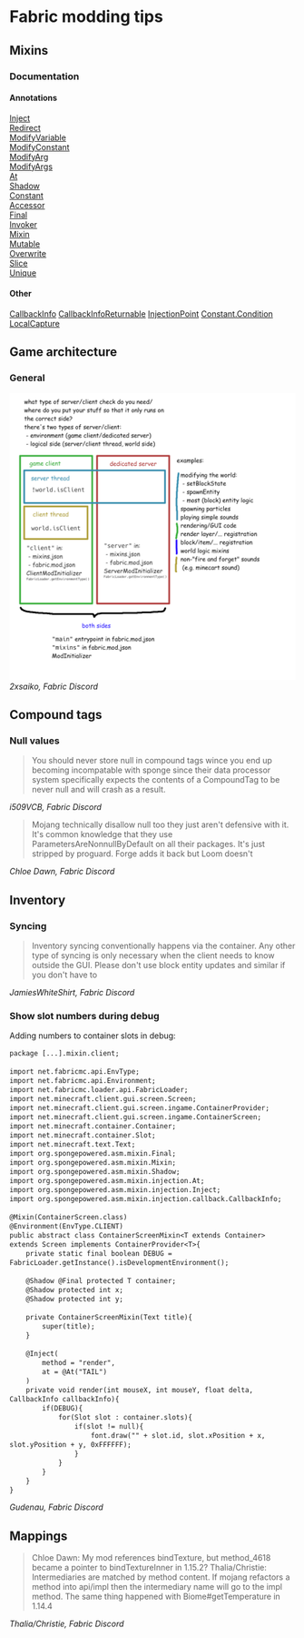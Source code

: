# Fabric modding tips

## Mixins
### Documentation
#### Annotations
[Inject](http://jenkins.liteloader.com/view/Other/job/Mixin/javadoc/org/spongepowered/asm/mixin/injection/Inject.html)\
[Redirect](http://jenkins.liteloader.com/view/Other/job/Mixin/javadoc/org/spongepowered/asm/mixin/injection/Redirect.html)\
[ModifyVariable](http://jenkins.liteloader.com/view/Other/job/Mixin/javadoc/org/spongepowered/asm/mixin/injection/ModifyVariable.html)\
[ModifyConstant](http://jenkins.liteloader.com/view/Other/job/Mixin/javadoc/org/spongepowered/asm/mixin/injection/ModifyConstant.html)\
[ModifyArg](http://jenkins.liteloader.com/view/Other/job/Mixin/javadoc/org/spongepowered/asm/mixin/injection/ModifyArg.html)\
[ModifyArgs](http://jenkins.liteloader.com/view/Other/job/Mixin/javadoc/org/spongepowered/asm/mixin/injection/ModifyArgs.html)\
[At](http://jenkins.liteloader.com/view/Other/job/Mixin/javadoc/org/spongepowered/asm/mixin/injection/At.html)\
[Shadow](http://jenkins.liteloader.com/view/Other/job/Mixin/javadoc/org/spongepowered/asm/mixin/Shadow.html)\
[Constant](http://jenkins.liteloader.com/view/Other/job/Mixin/javadoc/org/spongepowered/asm/mixin/injection/Constant.html)\
[Accessor](http://jenkins.liteloader.com/view/Other/job/Mixin/javadoc/org/spongepowered/asm/mixin/gen/Accessor.html)\
[Final](http://jenkins.liteloader.com/view/Other/job/Mixin/javadoc/org/spongepowered/asm/mixin/Final.html)\
[Invoker](http://jenkins.liteloader.com/view/Other/job/Mixin/javadoc/org/spongepowered/asm/mixin/gen/Invoker.html)\
[Mixin](http://jenkins.liteloader.com/view/Other/job/Mixin/javadoc/org/spongepowered/asm/mixin/Mixin.html)\
[Mutable](http://jenkins.liteloader.com/view/Other/job/Mixin/javadoc/org/spongepowered/asm/mixin/Mutable.html)\
[Overwrite](http://jenkins.liteloader.com/view/Other/job/Mixin/javadoc/org/spongepowered/asm/mixin/Overwrite.html)\
[Slice](http://jenkins.liteloader.com/view/Other/job/Mixin/javadoc/org/spongepowered/asm/mixin/injection/Slice.html)\
[Unique](http://jenkins.liteloader.com/view/Other/job/Mixin/javadoc/org/spongepowered/asm/mixin/Unique.html)

#### Other
[CallbackInfo](http://jenkins.liteloader.com/view/Other/job/Mixin/javadoc/org/spongepowered/asm/mixin/injection/callback/CallbackInfo.html)
[CallbackInfoReturnable](http://jenkins.liteloader.com/view/Other/job/Mixin/javadoc/org/spongepowered/asm/mixin/injection/callback/CallbackInfoReturnable.html)
[InjectionPoint](http://jenkins.liteloader.com/view/Other/job/Mixin/javadoc/org/spongepowered/asm/mixin/injection/InjectionPoint.html)
[Constant.Condition](http://jenkins.liteloader.com/view/Other/job/Mixin/javadoc/org/spongepowered/asm/mixin/injection/Constant.Condition.html)
[LocalCapture](http://jenkins.liteloader.com/view/Other/job/Mixin/javadoc/org/spongepowered/asm/mixin/injection/callback/LocalCapture.html)

## Game architecture
### General
![Game architecture by 2xsaiko](/images/game_architecture-2xsaiko-fabric_discord.png?raw=true "Game architecture")
*2xsaiko, Fabric Discord*

## Compound tags
### Null values
>You should never store null in compound tags wince you end up becoming incompatable with sponge since their data processor system specifically expects the contents of a CompoundTag to be never null and will crash as a result.

*i509VCB, Fabric Discord*

>Mojang technically disallow null too they just aren't defensive with it. It's common knowledge that they use ParametersAreNonnullByDefault on all their packages. It's just stripped by proguard. Forge adds it back but Loom doesn't

*Chloe Dawn, Fabric Discord*

## Inventory
### Syncing
>Inventory syncing conventionally happens via the container. Any other type of syncing is only necessary when the client needs to know outside the GUI. Please don't use block entity updates and similar if you don't have to

*JamiesWhiteShirt, Fabric Discord*

### Show slot numbers during debug
Adding numbers to container slots in debug:
```
package [...].mixin.client;

import net.fabricmc.api.EnvType;
import net.fabricmc.api.Environment;
import net.fabricmc.loader.api.FabricLoader;
import net.minecraft.client.gui.screen.Screen;
import net.minecraft.client.gui.screen.ingame.ContainerProvider;
import net.minecraft.client.gui.screen.ingame.ContainerScreen;
import net.minecraft.container.Container;
import net.minecraft.container.Slot;
import net.minecraft.text.Text;
import org.spongepowered.asm.mixin.Final;
import org.spongepowered.asm.mixin.Mixin;
import org.spongepowered.asm.mixin.Shadow;
import org.spongepowered.asm.mixin.injection.At;
import org.spongepowered.asm.mixin.injection.Inject;
import org.spongepowered.asm.mixin.injection.callback.CallbackInfo;

@Mixin(ContainerScreen.class)
@Environment(EnvType.CLIENT)
public abstract class ContainerScreenMixin<T extends Container> extends Screen implements ContainerProvider<T>{
    private static final boolean DEBUG = FabricLoader.getInstance().isDevelopmentEnvironment();

    @Shadow @Final protected T container;
    @Shadow protected int x;
    @Shadow protected int y;

    private ContainerScreenMixin(Text title){
        super(title);
    }

    @Inject(
        method = "render",
        at = @At("TAIL")
    )
    private void render(int mouseX, int mouseY, float delta, CallbackInfo callbackInfo){
        if(DEBUG){
            for(Slot slot : container.slots){
                if(slot != null){
                    font.draw("" + slot.id, slot.xPosition + x, slot.yPosition + y, 0xFFFFFF);
                }
            }
        }
    }
}
```

*Gudenau, Fabric Discord*

## Mappings
>Chloe Dawn: My mod references bindTexture, but method_4618 became a pointer to bindTextureInner in 1.15.2?
>Thalia/Christie: Intermediaries are matched by method content. If mojang refactors a method into api/impl then the intermediary name will go to the impl method. The same thing happened with Biome#getTemperature in 1.14.4

*Thalia/Christie, Fabric Discord*
